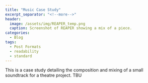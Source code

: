 ```yaml
---
title: "Music Case Study"
excerpt_separator: "<!--more-->"
header:
  image: /assets/img/REAPER_temp.png
  caption: Screenshot of REAPER showing a mix of a piece.
categories:
  - Blog
tags:
  - Post Formats
  - readability
  - standard
---
```


This is a case study detailing the composition and mixing of a small soundtrack for a theatre project. TBU

